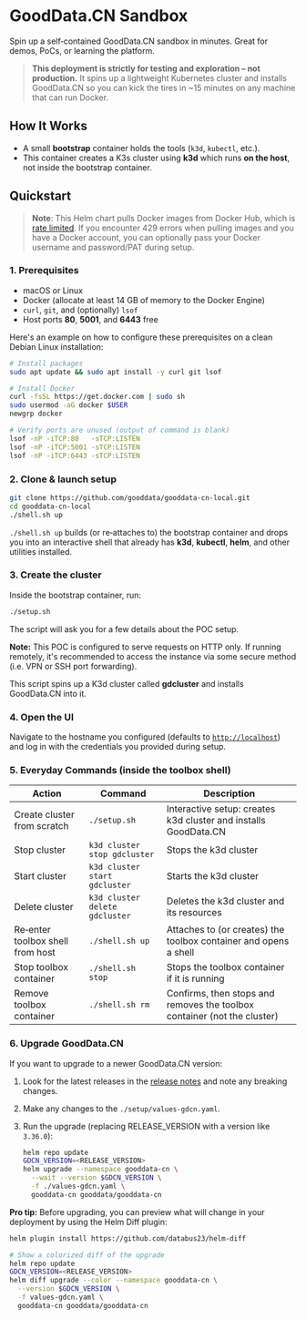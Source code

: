 # GoodData.CN Sandbox

Spin up a self‑contained GoodData.CN sandbox in minutes.
Great for demos, PoCs, or learning the platform.

> **This deployment is strictly for testing and exploration – not production.**
> It spins up a lightweight Kubernetes cluster and installs GoodData.CN so you
> can kick the tires in ~15 minutes on any machine that can run Docker.

## How It Works

* A small **bootstrap** container holds the tools (`k3d`, `kubectl`, etc.).
* This container creates a K3s cluster using **k3d** which runs **on the host**, not inside the
  bootstrap container.

## Quickstart

> **Note**: This Helm chart pulls Docker images from Docker Hub, which is [rate limited](https://www.docker.com/increase-rate-limit). If you encounter 429 errors when pulling images and you have a Docker account, you can optionally pass your Docker username and password/PAT during setup.

### 1. **Prerequisites**

  - macOS or Linux
  - Docker (allocate at least 14 GB of memory to the Docker Engine)
  - `curl`, `git`, and (optionally) `lsof`
  - Host ports **80**, **5001**, and **6443** free

  Here's an example on how to configure these prerequisites on a clean Debian Linux installation:

  ```bash
  # Install packages
  sudo apt update && sudo apt install -y curl git lsof

  # Install Docker
  curl -fsSL https://get.docker.com | sudo sh
  sudo usermod -aG docker $USER
  newgrp docker

  # Verify ports are unused (output of command is blank)
  lsof -nP -iTCP:80   -sTCP:LISTEN
  lsof -nP -iTCP:5001 -sTCP:LISTEN
  lsof -nP -iTCP:6443 -sTCP:LISTEN
  ```

### 2. **Clone & launch setup**

```bash
git clone https://github.com/gooddata/gooddata-cn-local.git
cd gooddata-cn-local
./shell.sh up
```

`./shell.sh up` builds (or re‑attaches to) the bootstrap container and drops you into an interactive shell that already has **k3d**, **kubectl**, **helm**, and other utilities installed.

### 3. **Create the cluster**

Inside the bootstrap container, run:

```bash
./setup.sh
```

The script will ask you for a few details about the POC setup.

**Note:** This POC is configured to serve requests on HTTP only. If running remotely, it's recommended to access the instance via some secure method (i.e. VPN or SSH port forwarding).

This script spins up a K3d cluster called **gdcluster** and installs GoodData.CN into it.

### 4. **Open the UI**

Navigate to the hostname you configured (defaults to [`http://localhost`](http://localhost)) and log in with the credentials you provided during setup.

### 5. Everyday Commands (inside the toolbox shell)

| Action | Command | Description |
|--------|---------|-------------|
| Create cluster from scratch | `./setup.sh` | Interactive setup: creates k3d cluster and installs GoodData.CN |
| Stop cluster | `k3d cluster stop gdcluster` | Stops the k3d cluster |
| Start cluster | `k3d cluster start gdcluster` | Starts the k3d cluster |
| Delete cluster | `k3d cluster delete gdcluster` | Deletes the k3d cluster and its resources |
| Re‑enter toolbox shell from host | `./shell.sh up` | Attaches to (or creates) the toolbox container and opens a shell |
| Stop toolbox container | `./shell.sh stop` | Stops the toolbox container if it is running |
| Remove toolbox container | `./shell.sh rm` | Confirms, then stops and removes the toolbox container (not the cluster) |

### 6. Upgrade GoodData.CN

If you want to upgrade to a newer GoodData.CN version:

1. Look for the latest releases in the [release notes](https://www.gooddata.com/docs/cloud-native/latest/whats-new-cn/) and note any breaking changes.
1. Make any changes to the `./setup/values-gdcn.yaml`.
1. Run the upgrade (replacing RELEASE_VERSION with a version like `3.36.0`):

    ```bash
    helm repo update
    GDCN_VERSION=<RELEASE_VERSION>
    helm upgrade --namespace gooddata-cn \
      --wait --version $GDCN_VERSION \
      -f ./values-gdcn.yaml \
      gooddata-cn gooddata/gooddata-cn
    ```

**Pro tip:** Before upgrading, you can preview what will change in your deployment by using the Helm Diff plugin:
  ```bash
  helm plugin install https://github.com/databus23/helm-diff

  # Show a colorized diff of the upgrade
  helm repo update
  GDCN_VERSION=<RELEASE_VERSION>
  helm diff upgrade --color --namespace gooddata-cn \
    --version $GDCN_VERSION \
    -f values-gdcn.yaml \
    gooddata-cn gooddata/gooddata-cn
  ```

